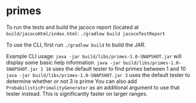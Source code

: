 # primes

To run the tests and build the jacoco report (located at `build/jacocoHtml/index.html`:
`./gradlew build jacocoTestReport`

To use the CLI, first run `./gradlew build` to build the JAR.

Example CLI usage:
`java -jar build/libs/primes-1.0-SNAPSHOT.jar` will display some basic help information.
`java -jar build/libs/primes-1.0-SNAPSHOT.jar 1 10` uses the default tester to find primes between 1 and 10
`java -jar build/libs/primes-1.0-SNAPSHOT.jar 3` uses the default tester to determine whether or not 3 is prime
You can also add `ProbabilisticPrimalityGenerator` as an additional argument to use that tester instead. This is significantly faster on larger ranges.
